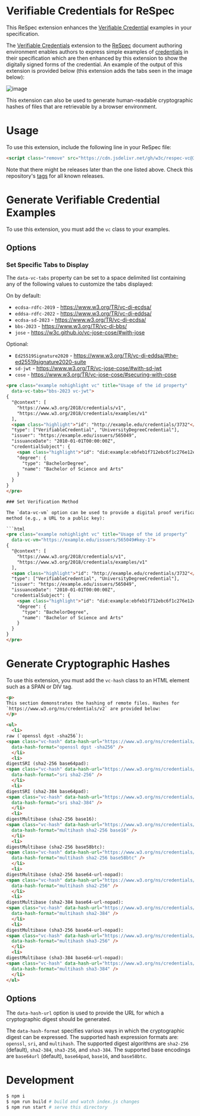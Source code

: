 # Verifiable Credentials for ReSpec

This ReSpec extension enhances the
[Verifiable Credential](https://www.w3.org/TR/vc-data-model/)
examples in your specification.

The [Verifiable Credentials](https://www.w3.org/TR/vc-data-model/)
extension to the [ReSpec](https://respec.org/docs/#abstract)
document authoring environment enables authors to express simple
examples of [credentials](https://www.w3.org/TR/vc-data-model/#abstract)
in their specification which are then enhanced by this extension to
show the digitally signed forms of the credential. An example of the
output of this extension is provided below (this extension adds the
tabs seen in the image below):

![image](https://github.com/w3c/respec-vc/assets/108611/0c32d83a-fd32-48fa-9c35-6eb2cea20af5)

This extension can also be used to generate human-readable cryptographic hashes
of files that are retrievable by a browser environment.

# Usage

To use this extension, include the following line in your ReSpec file:

```html
<script class="remove" src="https://cdn.jsdelivr.net/gh/w3c/respec-vc@3.1.0/dist/main.js"></script>
```

Note that there might be releases later than the one listed above.
Check this repository's [tags](https://github.com/digitalbazaar/respec-vc/tags)
for all known releases.

# Generate Verifiable Credential Examples

To use this extension, you must add the `vc` class to your examples.

## Options

### Set Specific Tabs to Display

The `data-vc-tabs` property can be set to a space delimited list containing any
of the following values to customize the tabs displayed:

On by default:
* `ecdsa-rdfc-2019` - https://www.w3.org/TR/vc-di-ecdsa/
* `eddsa-rdfc-2022` - https://www.w3.org/TR/vc-di-eddsa/
* `ecdsa-sd-2023` - https://www.w3.org/TR/vc-di-ecdsa/
* `bbs-2023`  - https://www.w3.org/TR/vc-di-bbs/
* `jose` - https://w3c.github.io/vc-jose-cose/#with-jose

Optional:
* `Ed25519Signature2020` - https://www.w3.org/TR/vc-di-eddsa/#the-ed25519signature2020-suite
* `sd-jwt` - https://www.w3.org/TR/vc-jose-cose/#with-sd-jwt
* `cose` - https://www.w3.org/TR/vc-jose-cose/#securing-with-cose

```html
<pre class="example nohighlight vc" title="Usage of the id property"
  data-vc-tabs="bbs-2023 vc-jwt">
{
  "@context": [
    "https://www.w3.org/2018/credentials/v1",
    "https://www.w3.org/2018/credentials/examples/v1"
  ],
  <span class="highlight">"id": "http://example.edu/credentials/3732"</span>,
  "type": ["VerifiableCredential", "UniversityDegreeCredential"],
  "issuer": "https://example.edu/issuers/565049",
  "issuanceDate": "2010-01-01T00:00:00Z",
  "credentialSubject": {
    <span class="highlight">"id": "did:example:ebfeb1f712ebc6f1c276e12ec21"</span>,
    "degree": {
      "type": "BachelorDegree",
      "name": "Bachelor of Science and Arts"
    }
  }
}
</pre>

### Set Verification Method

The `data-vc-vm` option can be used to provide a digital proof verification
method (e.g., a URL to a public key):

```html
<pre class="example nohighlight vc" title="Usage of the id property"
  data-vc-vm="https://example.edu/issuers/565049#key-1">
{
  "@context": [
    "https://www.w3.org/2018/credentials/v1",
    "https://www.w3.org/2018/credentials/examples/v1"
  ],
  <span class="highlight">"id": "http://example.edu/credentials/3732"</span>,
  "type": ["VerifiableCredential", "UniversityDegreeCredential"],
  "issuer": "https://example.edu/issuers/565049",
  "issuanceDate": "2010-01-01T00:00:00Z",
  "credentialSubject": {
    <span class="highlight">"id": "did:example:ebfeb1f712ebc6f1c276e12ec21"</span>,
    "degree": {
      "type": "BachelorDegree",
      "name": "Bachelor of Science and Arts"
    }
  }
}
</pre>
```

# Generate Cryptographic Hashes

To use this extension, you must add the `vc-hash` class to an HTML element
such as a SPAN or DIV tag.

```html
<p>
This section demonstrates the hashing of remote files. Hashes for
`https://www.w3.org/ns/credentials/v2` are provided below:
</p>

<ul>
  <li>
raw (`openssl dgst -sha256`):
<span class="vc-hash" data-hash-url="https://www.w3.org/ns/credentials/v2"
  data-hash-format="openssl dgst -sha256" />
  </li>
  <li>
digestSRI (sha2-256 base64pad):
<span class="vc-hash" data-hash-url="https://www.w3.org/ns/credentials/v2"
  data-hash-format="sri sha2-256" />
  </li>
  <li>
digestSRI (sha2-384 base64pad):
<span class="vc-hash" data-hash-url="https://www.w3.org/ns/credentials/v2"
  data-hash-format="sri sha2-384" />
  </li>
  <li>
digestMultibase (sha2-256 base16):
<span class="vc-hash" data-hash-url="https://www.w3.org/ns/credentials/v2"
  data-hash-format="multihash sha2-256 base16" />
  </li>
  <li>
digestMultibase (sha2-256 base58btc):
<span class="vc-hash" data-hash-url="https://www.w3.org/ns/credentials/v2"
  data-hash-format="multihash sha2-256 base58btc" />
  </li>
  <li>
digestMultibase (sha2-256 base64-url-nopad):
<span class="vc-hash" data-hash-url="https://www.w3.org/ns/credentials/v2"
  data-hash-format="multihash sha2-256" />
  </li>
  <li>
digestMultibase (sha2-384 base64-url-nopad):
<span class="vc-hash" data-hash-url="https://www.w3.org/ns/credentials/v2"
  data-hash-format="multihash sha2-384" />
  </li>
  <li>
digestMultibase (sha3-256 base64-url-nopad):
<span class="vc-hash" data-hash-url="https://www.w3.org/ns/credentials/v2"
  data-hash-format="multihash sha3-256" />
  </li>
  <li>
digestMultibase (sha3-384 base64-url-nopad):
<span class="vc-hash" data-hash-url="https://www.w3.org/ns/credentials/v2"
  data-hash-format="multihash sha3-384" />
  </li>
</ul>
```

## Options

The `data-hash-url` option is used to provide the URL for which a
cryptographic digest should be generated.

The `data-hash-format` specifies various ways in which the cryptographic digest
can be expressed. The supported hash expression formats are: `openssl`, `sri`, and `multihash`. The supported digest algorithms are `sha2-256` (default), `sha2-384`, `sha3-256`, and `sha3-384`. The supported base encodings are `base64url` (default), `base64pad`, `base16`, and `base58btc`.

# Development

```sh
$ npm i
$ npm run build # build and watch index.js changes
$ npm run start # serve this directory
```
